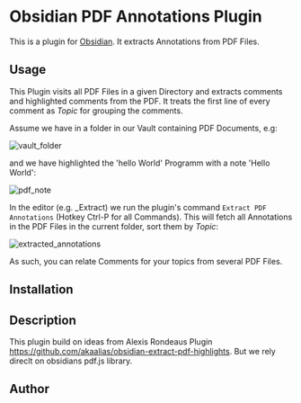 # Obsidian PDF Annotations Plugin

This is a plugin for [Obsidian](https://obsidian.md). It extracts Annotations from PDF Files.  

## Usage

This Plugin visits all PDF Files in a given Directory and extracts comments and highlighted comments from the PDF. It treats the first line of every comment as *Topic* for grouping the comments. 

Assume we have in a folder in our Vault containing PDF Documents, e.g: 

![vault_folder](https://github.com/munach/obsidian-pdf-annotations/blob/master/img/vault_folder.jpg?raw=true)

and we have highlighted the 'hello World' Programm with a note 'Hello World': 

![pdf_note](https://github.com/munach/obsidian-pdf-annotations/blob/master/img/pdf_note.jpg?raw=true)

In the editor (e.g. \_Extract) we run the plugin's command  `Extract PDF Annotations` (Hotkey Ctrl-P for all Commands). This will fetch all Annotations in the PDF Files in the current folder, sort them by *Topic*: 

![extracted_annotations](https://github.com/munach/obsidian-pdf-annotations/blob/master/img/extracted_annotations.jpg?raw=true)

As such, you can relate Comments for your topics from several PDF Files. 


## Installation

## Description

This plugin build on ideas from Alexis Rondeaus Plugin https://github.com/akaalias/obsidian-extract-pdf-highlights. But we rely direclt on obsidians pdf.js library. 

## Author



